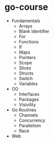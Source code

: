 # go-course

- Fundamentals
  - Arrays
  - Blank Identifier
  - For
  - Functions
  - If
  - Maps
  - Pointers
  - Scope
  - Slices
  - Structs
  - Switch
  - Variables
- OO
  - Interfaces
  - Packages
  - Visivility
- Go Routines
  - Channels
  - Concurrency
  - Parallelism
  - Race
- Web
